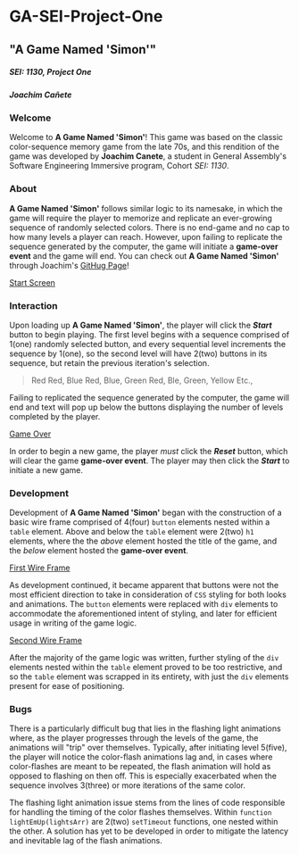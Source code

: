 # GA-SEI-Project-One
## "A Game Named 'Simon'"
##### SEI: 1130, Project One
##### Joachim Cañete

### Welcome

Welcome to **A Game Named 'Simon'**!
This game was based on the classic color-sequence memory game from the late 70s, and this rendition of the game was developed by **Joachim Canete**, a student in General Assembly's Software Engineering Immersive program, Cohort *SEI: 1130*.

### About

**A Game Named 'Simon'** follows similar logic to its namesake, in which the game will require the player to memorize and replicate an ever-growing sequence of randomly selected colors. There is no end-game and no cap to how many levels a player can reach. However, upon failing to replicate the sequence generated by the computer, the game will initiate a **game-over event** and the game will end. You can check out **A Game Named 'Simon'** through Joachim's [GitHug Page]()!

[Start Screen](AGNS_start(smol))

### Interaction

Upon loading up **A Game Named 'Simon'**, the player will click the **_Start_** button to begin playing. The first level begins with a sequence comprised of 1(one) randomly selected button, and every sequential level increments the sequence by 1(one), so the second level will have 2(two) buttons in its sequence, but retain the previous iteration's selection.

> Red
> Red, Blue
> Red, Blue, Green
> Red, Ble, Green, Yellow
> Etc.,

Failing to replicated the sequence generated by the computer, the game will end and text will pop up below the buttons displaying the number of levels completed by the player.

[Game Over](AGNS_gameOver(smol))

In order to begin a new game, the player *must* click the **_Reset_** button, which will clear the game **game-over event**. The player may then click the **_Start_** to initiate a new game.

### Development

Development of **A Game Named 'Simon'** began with the construction of a basic wire frame comprised of 4(four) `button` elements nested within a `table` element. Above and below the `table` element were 2(two) `h1` elements, where the the *above* element hosted the title of the game, and the *below* element hosted the **game-over event**.

[First Wire Frame](SimonWF1(smol))

As development continued, it became apparent that buttons were not the most efficient direction to take in consideration of `CSS` styling for both looks and animations. The `button` elements were replaced with `div` elements to accommodate the aforementioned intent of styling, and later for efficient usage in writing of the game logic.

[Second Wire Frame](SimonWF2(smol))

After the majority of the game logic was written, further styling of the `div` elements nested within the `table` element proved to be too restrictive, and so the `table` element was scrapped in its entirety, with just the `div` elements present for ease of positioning.

### Bugs

There is a particularly difficult bug that lies in the flashing light animations where, as the player progresses through the levels of the game, the animations will "trip" over themselves. Typically, after initiating level 5(five), the player will notice the color-flash animations lag and, in cases where color-flashes are meant to be repeated, the flash animation will hold as opposed to flashing on then off. This is especially exacerbated when the sequence involves 3(three) or more iterations of the same color.

The flashing light animation issue stems from the lines of code responsible for handling the timing of the color flashes themselves. Within `function lightEmUp(lightsArr)` are 2(two) `setTimeout` functions, one nested within the other. A solution has yet to be developed in order to mitigate the latency and inevitable lag of the flash animations.